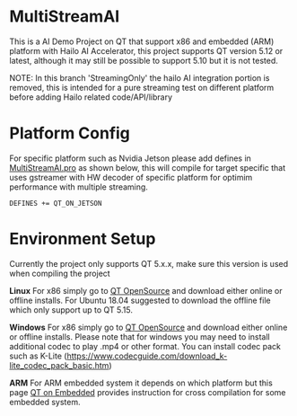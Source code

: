 # MultiStreamAI

This is a AI Demo Project on QT that support x86 and embedded (ARM) platform with Hailo AI Accelerator, this project supports QT version 5.12 or latest, although it may still be possible to support 5.10 but it is not tested.

NOTE: In this branch 'StreamingOnly' the hailo AI integration portion is removed, this is intended for a pure streaming test on different platform before adding Hailo related code/API/library


# Platform Config

For specific platform such as Nvidia Jetson please add defines in [MultiStreamAI.pro](https://github.com/Yalee104/MultiStreamAI/blob/main/MultiStreamAI.pro) as shown below, this will compile for target specific that uses gstreamer with HW decoder of specific platform for optimim performance with multiple streaming.

```
DEFINES += QT_ON_JETSON
```

# Environment Setup

Currently the project only supports QT 5.x.x, make sure this version is used when compiling the project

__Linux__
For x86 simply go to [QT OpenSource](https://www.qt.io/download-qt-installer?hsCtaTracking=99d9dd4f-5681-48d2-b096-470725510d34%7C074ddad0-fdef-4e53-8aa8-5e8a876d6ab4) and download either online or offline installs. For Ubuntu 18.04 suggested to download the offline file which only support up to QT 5.15.

__Windows__
For x86 simply go to [QT OpenSource](https://www.qt.io/download-qt-installer?hsCtaTracking=99d9dd4f-5681-48d2-b096-470725510d34%7C074ddad0-fdef-4e53-8aa8-5e8a876d6ab4) and download either online or offline installs. 
Please note that for windows you may need to install additional codec to play .mp4 or other format. You can install codec pack such as K-Lite (https://www.codecguide.com/download_k-lite_codec_pack_basic.htm)

__ARM__
For ARM embedded system it depends on which platform but this page [QT on Embedded](https://github.com/Yalee104/QtOnEmbedded) provides instruction for cross compilation for some embedded system.
